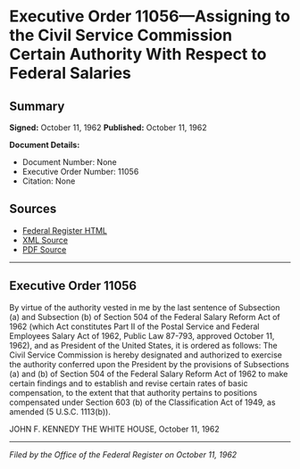 # Executive Order 11056—Assigning to the Civil Service Commission Certain Authority With Respect to Federal Salaries

## Summary

**Signed:** October 11, 1962
**Published:** October 11, 1962

**Document Details:**
- Document Number: None
- Executive Order Number: 11056
- Citation: None

## Sources
- [Federal Register HTML](https://www.presidency.ucsb.edu/documents/executive-order-11056-assigning-the-civil-service-commission-certain-authority-with)
- [XML Source](None)
- [PDF Source](None)

---

## Executive Order 11056

By virtue of the authority vested in me by the last sentence of Subsection (a) and Subsection (b) of Section 504 of the Federal Salary Reform Act of 1962 (which Act constitutes Part II of the Postal Service and Federal Employees Salary Act of 1962, Public Law 87-793, approved October 11, 1962), and as President of the United States, it is ordered as follows:
The Civil Service Commission is hereby designated and authorized to exercise the authority conferred upon the President by the provisions of Subsections (a) and (b) of Section 504 of the Federal Salary Reform Act of 1962 to make certain findings and to establish and revise certain rates of basic compensation, to the extent that that authority pertains to positions compensated under Section 603 (b) of the Classification Act of 1949, as amended (5 U.S.C. 1113(b)).

JOHN F. KENNEDY
THE WHITE HOUSE,
October 11, 1962

---

*Filed by the Office of the Federal Register on October 11, 1962*

